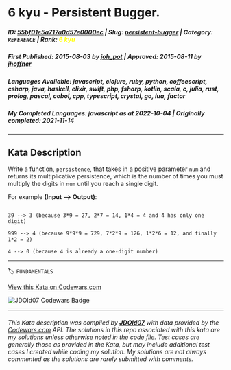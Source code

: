 # 6 kyu - Persistent Bugger.

##### **ID**: [55bf01e5a717a0d57e0000ec](https://www.codewars.com/kata/55bf01e5a717a0d57e0000ec) | **Slug**: [persistent-bugger](https://www.codewars.com/kata/55bf01e5a717a0d57e0000ec) | **Category**: `REFERENCE` | **Rank**: <span style="color:yellow">6 kyu</span>

##### **First Published**: 2015-08-03 ***by*** [joh_pot](https://www.codewars.com/users/joh_pot) | **Approved**: 2015-08-11 ***by*** [jhoffner](https://www.codewars.com/users/jhoffner)

##### **Languages Available**: javascript, clojure, ruby, python, coffeescript, csharp, java, haskell, elixir, swift, php, fsharp, kotlin, scala, c, julia, rust, prolog, pascal, cobol, cpp, typescript, crystal, go, lua, factor

##### **My Completed Languages**: javascript ***as at*** 2022-10-04 | **Originally completed**: 2021-11-14

---

## Kata Description


Write a function, `persistence`, that takes in a positive parameter `num` and returns its multiplicative persistence, which is the number of times you must multiply the digits in `num` until you reach a single digit.



For example **(Input --> Output)**:



```

39 --> 3 (because 3*9 = 27, 2*7 = 14, 1*4 = 4 and 4 has only one digit)

999 --> 4 (because 9*9*9 = 729, 7*2*9 = 126, 1*2*6 = 12, and finally 1*2 = 2)

4 --> 0 (because 4 is already a one-digit number)

```



---


🏷 `FUNDAMENTALS`


[View this Kata on Codewars.com](https://www.codewars.com/kata/55bf01e5a717a0d57e0000ec)

![](https://www.codewars.com/users/jdold07/badges/large "JDOld07 Codewars Badge")

---

###### *This Kata description was compiled by [**JDOld07**](https://tpstech.dev) with data provided by the [Codewars.com](https://www.codewars.com) API.  The solutions in this repo associated with this kata are my solutions unless otherwise noted in the code file.  Test cases are generally those as provided in the Kata, but may include additional test cases I created while coding my solution.  My solutions are not always commented as the solutions are rarely submitted with comments.*
